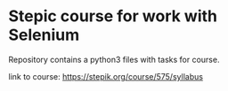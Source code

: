 # Stepic course for work with Selenium
Repository contains a python3 files with tasks for course.

link to course: https://stepik.org/course/575/syllabus
